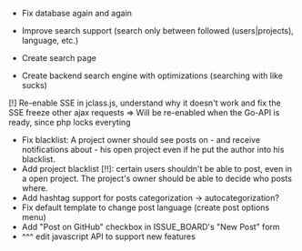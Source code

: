 - Fix database again and again

- Improve search support (search only between followed (users|projects), language, etc.)
- Create search page
- Create backend search engine with optimizations (searching with like sucks)

[!] Re-enable SSE in jclass.js, understand why it doesn't work and fix the SSE freeze other ajax requests
    => Will be re-enabled when the Go-API is ready, since php locks everyting
- Fix blacklist: A project owner should see posts on - and receive notifications about - his open project even if he put the author into his blacklist.
- Add project blacklist [!!]: certain users shouldn't be able to post, even in a open project. The project's owner should be able to decide who posts where.
- Add hashtag support for posts categorization -> autocategorization?
- Fix default template to change post language (create post options menu)
- Add "Post on GitHub" checkbox in ISSUE_BOARD's "New Post" form
- ^^^ edit javascript API to support new features